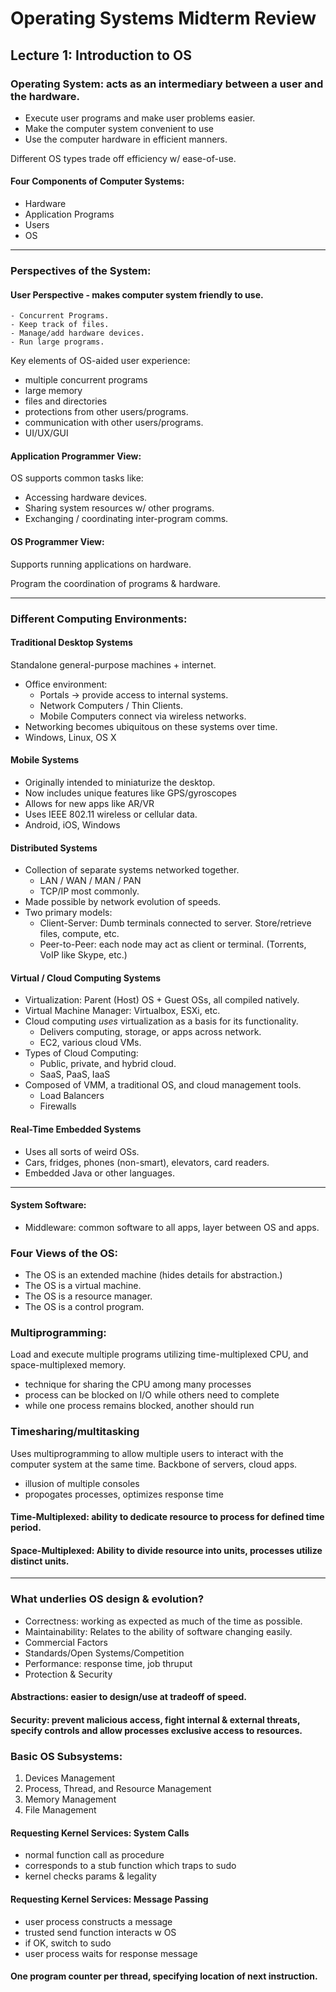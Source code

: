 # Operating Systems Midterm Review

## Lecture 1: Introduction to OS

### Operating System: acts as an intermediary between a user and the hardware.
* Execute user programs and make user problems easier.
* Make the computer system convenient to use
* Use the computer hardware in efficient manners.

Different OS types trade off efficiency w/ ease-of-use.

#### Four Components of Computer Systems:
* Hardware
* Application Programs
* Users
* OS
---

### Perspectives of the System:

#### User Perspective - makes computer system friendly to use.

    - Concurrent Programs.
    - Keep track of files.
    - Manage/add hardware devices.
    - Run large programs.

Key elements of OS-aided user experience:

* multiple concurrent programs
* large memory
* files and directories
* protections from other users/programs.
* communication with other users/programs.
* UI/UX/GUI

#### Application Programmer View:

OS supports common tasks like:
* Accessing hardware devices.
* Sharing system resources w/ other programs.
* Exchanging / coordinating inter-program comms.

#### OS Programmer View:

Supports running applications on hardware.

Program the coordination of programs & hardware.

---

### Different Computing Environments:

#### Traditional Desktop Systems

Standalone general-purpose machines + internet.

* Office environment:
    - Portals -> provide access to internal systems.
    - Network Computers / Thin Clients.
    - Mobile Computers connect via wireless networks.
* Networking becomes ubiquitous on these systems over time.
* Windows, Linux, OS X

#### Mobile Systems

* Originally intended to miniaturize the desktop.
* Now includes unique features like GPS/gyroscopes
* Allows for new apps like AR/VR
* Uses IEEE 802.11 wireless or cellular data.
* Android, iOS, Windows

#### Distributed Systems

* Collection of separate systems networked together.
    - LAN / WAN / MAN / PAN
    - TCP/IP most commonly.
* Made possible by network evolution of speeds.
* Two primary models:
    - Client-Server: Dumb terminals connected to server. Store/retrieve files, compute, etc.
    - Peer-to-Peer: each node may act as client or terminal. (Torrents, VoIP like Skype, etc.)

#### Virtual / Cloud Computing Systems

* Virtualization: Parent (Host) OS + Guest OSs, all compiled natively.
* Virtual Machine Manager: Virtualbox, ESXi, etc.
* Cloud computing *uses* virtualization as a basis for its functionality.
    - Delivers computing, storage, or apps across network.
    - EC2, various cloud VMs.
* Types of Cloud Computing:
    - Public, private, and hybrid cloud.
    - SaaS, PaaS, IaaS
* Composed of VMM, a traditional OS, and cloud management tools.
    - Load Balancers
    - Firewalls

#### Real-Time Embedded Systems

* Uses all sorts of weird OSs.
* Cars, fridges, phones (non-smart), elevators, card readers.
* Embedded Java or other languages.

---

#### System Software:
* Middleware: common software to all apps, layer between OS and apps.

### Four Views of the OS:
* The OS is an extended machine (hides details for abstraction.)
* The OS is a virtual machine. 
* The OS is a resource manager.
* The OS is a control program.

### Multiprogramming: 
Load and execute multiple programs utilizing time-multiplexed CPU, and space-multiplexed memory.
* technique for sharing the CPU among many processes
* process can be blocked on I/O while others need to complete
* while one process remains blocked, another should run

### Timesharing/multitasking
Uses multiprogramming to allow multiple users to interact with the computer system at the same time. Backbone of servers, cloud apps.
* illusion of multiple consoles
* propogates processes, optimizes response time

#### Time-Multiplexed: ability to dedicate resource to process for defined time period.

#### Space-Multiplexed: Ability to divide resource into units, processes utilize distinct units.

---

### What underlies OS design & evolution?
* Correctness: working as expected as much of the time as possible.
* Maintainability: Relates to the ability of software changing easily.
* Commercial Factors
* Standards/Open Systems/Competition
* Performance: response time, job thruput
* Protection & Security

#### Abstractions: easier to design/use at tradeoff of speed.

#### Security: prevent malicious access, fight internal & external threats, specify controls and allow processes exclusive access to resources.

### Basic OS Subsystems:
1. Devices Management
2. Process, Thread, and Resource Management
3. Memory Management
4. File Management

#### Requesting Kernel Services: System Calls
* normal function call as procedure
* corresponds to a stub function which traps to sudo
* kernel checks params & legality

#### Requesting Kernel Services: Message Passing
* user process constructs a message
* trusted send function interacts w OS
* if OK, switch to sudo
* user process waits for response message

#### One program counter per thread, specifying location of next instruction.